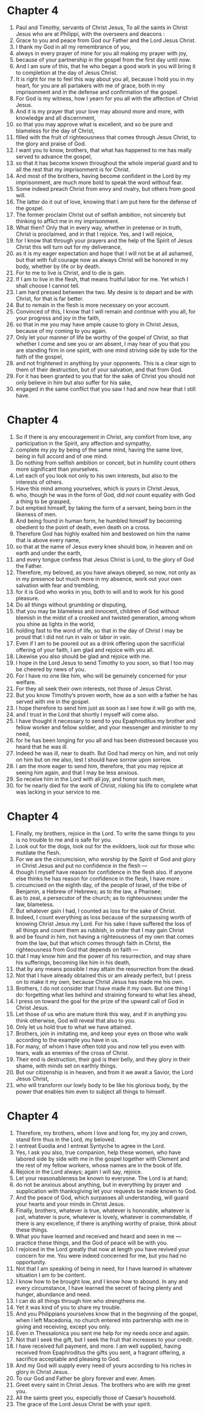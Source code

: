 # Chapter 4

1. Paul and Timothy, servants of Christ Jesus, To all the saints in Christ Jesus who are at Philippi, with the overseers and deacons :
2. Grace to you and peace from God our Father and the Lord Jesus Christ.
3. I thank my God in all my remembrance of you,
4. always in every prayer of mine for you all making my prayer with joy,
5. because of your partnership in the gospel from the first day until now.
6. And I am sure of this, that he who began a good work in you will bring it to completion at the day of Jesus Christ.
7. It is right for me to feel this way about you all, because I hold you in my heart, for you are all partakers with me of grace, both in my imprisonment and in the defense and confirmation of the gospel.
8. For God is my witness, how I yearn for you all with the affection of Christ Jesus.
9. And it is my prayer that your love may abound more and more, with knowledge and all discernment,
10. so that you may approve what is excellent, and so be pure and blameless for the day of Christ,
11. filled with the fruit of righteousness that comes through Jesus Christ, to the glory and praise of God.
12. I want you to know, brothers, that what has happened to me has really served to advance the gospel,
13. so that it has become known throughout the whole imperial guard and to all the rest that my imprisonment is for Christ.
14. And most of the brothers, having become confident in the Lord by my imprisonment, are much more bold to speak the word without fear.
15. Some indeed preach Christ from envy and rivalry, but others from good will.
16. The latter do it out of love, knowing that I am put here for the defense of the gospel.
17. The former proclaim Christ out of selfish ambition, not sincerely but thinking to afflict me in my imprisonment.
18. What then? Only that in every way, whether in pretense or in truth, Christ is proclaimed, and in that I rejoice. Yes, and I will rejoice,
19. for I know that through your prayers and the help of the Spirit of Jesus Christ this will turn out for my deliverance,
20. as it is my eager expectation and hope that I will not be at all ashamed, but that with full courage now as always Christ will be honored in my body, whether by life or by death.
21. For to me to live is Christ, and to die is gain.
22. If I am to live in the flesh, that means fruitful labor for me. Yet which I shall choose I cannot tell.
23. I am hard pressed between the two. My desire is to depart and be with Christ, for that is far better.
24. But to remain in the flesh is more necessary on your account.
25. Convinced of this, I know that I will remain and continue with you all, for your progress and joy in the faith,
26. so that in me you may have ample cause to glory in Christ Jesus, because of my coming to you again.
27. Only let your manner of life be worthy of the gospel of Christ, so that whether I come and see you or am absent, I may hear of you that you are standing firm in one spirit, with one mind striving side by side for the faith of the gospel,
28. and not frightened in anything by your opponents. This is a clear sign to them of their destruction, but of your salvation, and that from God.
29. For it has been granted to you that for the sake of Christ you should not only believe in him but also suffer for his sake,
30. engaged in the same conflict that you saw I had and now hear that I still have.

# Chapter 4

1. So if there is any encouragement in Christ, any comfort from love, any participation in the Spirit, any affection and sympathy,
2. complete my joy by being of the same mind, having the same love, being in full accord and of one mind.
3. Do nothing from selfish ambition or conceit, but in humility count others more significant than yourselves.
4. Let each of you look not only to his own interests, but also to the interests of others.
5. Have this mind among yourselves, which is yours in Christ Jesus,
6. who, though he was in the form of God, did not count equality with God a thing to be grasped,
7. but emptied himself, by taking the form of a servant, being born in the likeness of men.
8. And being found in human form, he humbled himself by becoming obedient to the point of death, even death on a cross.
9. Therefore God has highly exalted him and bestowed on him the name that is above every name,
10. so that at the name of Jesus every knee should bow, in heaven and on earth and under the earth,
11. and every tongue confess that Jesus Christ is Lord, to the glory of God the Father.
12. Therefore, my beloved, as you have always obeyed, so now, not only as in my presence but much more in my absence, work out your own salvation with fear and trembling,
13. for it is God who works in you, both to will and to work for his good pleasure.
14. Do all things without grumbling or disputing,
15. that you may be blameless and innocent, children of God without blemish in the midst of a crooked and twisted generation, among whom you shine as lights in the world,
16. holding fast to the word of life, so that in the day of Christ I may be proud that I did not run in vain or labor in vain.
17. Even if I am to be poured out as a drink offering upon the sacrificial offering of your faith, I am glad and rejoice with you all.
18. Likewise you also should be glad and rejoice with me.
19. I hope in the Lord Jesus to send Timothy to you soon, so that I too may be cheered by news of you.
20. For I have no one like him, who will be genuinely concerned for your welfare.
21. For they all seek their own interests, not those of Jesus Christ.
22. But you know Timothy’s proven worth, how as a son with a father he has served with me in the gospel.
23. I hope therefore to send him just as soon as I see how it will go with me,
24. and I trust in the Lord that shortly I myself will come also.
25. I have thought it necessary to send to you Epaphroditus my brother and fellow worker and fellow soldier, and your messenger and minister to my need,
26. for he has been longing for you all and has been distressed because you heard that he was ill.
27. Indeed he was ill, near to death. But God had mercy on him, and not only on him but on me also, lest I should have sorrow upon sorrow.
28. I am the more eager to send him, therefore, that you may rejoice at seeing him again, and that I may be less anxious.
29. So receive him in the Lord with all joy, and honor such men,
30. for he nearly died for the work of Christ, risking his life to complete what was lacking in your service to me.

# Chapter 4

1. Finally, my brothers, rejoice in the Lord. To write the same things to you is no trouble to me and is safe for you.
2. Look out for the dogs, look out for the evildoers, look out for those who mutilate the flesh.
3. For we are the circumcision, who worship by the Spirit of God and glory in Christ Jesus and put no confidence in the flesh —
4. though I myself have reason for confidence in the flesh also. If anyone else thinks he has reason for confidence in the flesh, I have more :
5. circumcised on the eighth day, of the people of Israel, of the tribe of Benjamin, a Hebrew of Hebrews; as to the law, a Pharisee;
6. as to zeal, a persecutor of the church; as to righteousness under the law, blameless.
7. But whatever gain I had, I counted as loss for the sake of Christ.
8. Indeed, I count everything as loss because of the surpassing worth of knowing Christ Jesus my Lord. For his sake I have suffered the loss of all things and count them as rubbish, in order that I may gain Christ
9. and be found in him, not having a righteousness of my own that comes from the law, but that which comes through faith in Christ, the righteousness from God that depends on faith —
10. that I may know him and the power of his resurrection, and may share his sufferings, becoming like him in his death,
11. that by any means possible I may attain the resurrection from the dead.
12. Not that I have already obtained this or am already perfect, but I press on to make it my own, because Christ Jesus has made me his own.
13. Brothers, I do not consider that I have made it my own. But one thing I do: forgetting what lies behind and straining forward to what lies ahead,
14. I press on toward the goal for the prize of the upward call of God in Christ Jesus.
15. Let those of us who are mature think this way, and if in anything you think otherwise, God will reveal that also to you.
16. Only let us hold true to what we have attained.
17. Brothers, join in imitating me, and keep your eyes on those who walk according to the example you have in us.
18. For many, of whom I have often told you and now tell you even with tears, walk as enemies of the cross of Christ.
19. Their end is destruction, their god is their belly, and they glory in their shame, with minds set on earthly things.
20. But our citizenship is in heaven, and from it we await a Savior, the Lord Jesus Christ,
21. who will transform our lowly body to be like his glorious body, by the power that enables him even to subject all things to himself.

# Chapter 4

1. Therefore, my brothers, whom I love and long for, my joy and crown, stand firm thus in the Lord, my beloved.
2. I entreat Euodia and I entreat Syntyche to agree in the Lord.
3. Yes, I ask you also, true companion, help these women, who have labored side by side with me in the gospel together with Clement and the rest of my fellow workers, whose names are in the book of life.
4. Rejoice in the Lord always; again I will say, rejoice.
5. Let your reasonableness be known to everyone. The Lord is at hand;
6. do not be anxious about anything, but in everything by prayer and supplication with thanksgiving let your requests be made known to God.
7. And the peace of God, which surpasses all understanding, will guard your hearts and your minds in Christ Jesus.
8. Finally, brothers, whatever is true, whatever is honorable, whatever is just, whatever is pure, whatever is lovely, whatever is commendable, if there is any excellence, if there is anything worthy of praise, think about these things.
9. What you have learned and received and heard and seen in me — practice these things, and the God of peace will be with you.
10. I rejoiced in the Lord greatly that now at length you have revived your concern for me. You were indeed concerned for me, but you had no opportunity.
11. Not that I am speaking of being in need, for I have learned in whatever situation I am to be content.
12. I know how to be brought low, and I know how to abound. In any and every circumstance, I have learned the secret of facing plenty and hunger, abundance and need.
13. I can do all things through him who strengthens me.
14. Yet it was kind of you to share my trouble.
15. And you Philippians yourselves know that in the beginning of the gospel, when I left Macedonia, no church entered into partnership with me in giving and receiving, except you only.
16. Even in Thessalonica you sent me help for my needs once and again.
17. Not that I seek the gift, but I seek the fruit that increases to your credit.
18. I have received full payment, and more. I am well supplied, having received from Epaphroditus the gifts you sent, a fragrant offering, a sacrifice acceptable and pleasing to God.
19. And my God will supply every need of yours according to his riches in glory in Christ Jesus.
20. To our God and Father be glory forever and ever. Amen.
21. Greet every saint in Christ Jesus. The brothers who are with me greet you.
22. All the saints greet you, especially those of Caesar’s household.
23. The grace of the Lord Jesus Christ be with your spirit.

